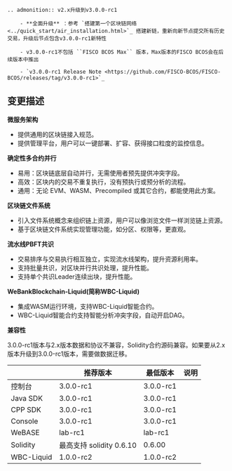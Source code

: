 ```eval_rst
.. admonition:: v2.x升级到v3.0.0-rc1

    - **全面升级** ：参考 `搭建第一个区块链网络 <../quick_start/air_installation.html>`_ 搭建新链，重新向新节点提交所有历史交易，升级后节点包含v3.0.0-rc1新特性

    - v3.0.0-rc1不包括 ``FISCO BCOS Max`` 版本，Max版本的FISCO BCOS会在后续版本中推出

    - `v3.0.0-rc1 Release Note <https://github.com/FISCO-BCOS/FISCO-BCOS/releases/tag/v3.0.0-rc1>`_
```

## 变更描述

**微服务架构**
- 提供通用的区块链接入规范。
- 提供管理平台，用户可以一键部署、扩容、获得接口粒度的监控信息。

**确定性多合约并行**
- 易用：区块链底层自动并行，无需使用者预先提供冲突字段。
- 高效：区块内的交易不重复执行，没有预执行或预分析的流程。
- 通用：无论 EVM、WASM、Precompiled 或其它合约，都能使用此方案。

**区块链文件系统**
- 引入文件系统概念来组织链上资源，用户可以像浏览文件一样浏览链上资源。
- 基于区块链文件系统实现管理功能，如分区、权限等，更直观。

**流水线PBFT共识**
- 交易排序与交易执行相互独立，实现流水线架构，提升资源利用率。
- 支持批量共识，对区块并行共识处理，提升性能。
- 支持单个共识Leader连续出块，提升性能。

**WeBankBlockchain-Liquid(简称WBC-Liquid)**
- 集成WASM运行环境，支持WBC-Liquid智能合约。
- WBC-Liquid智能合约支持智能分析冲突字段，自动开启DAG。


**兼容性**

3.0.0-rc1版本与2.x版本数据和协议不兼容，Solidity合约源码兼容。如果要从2.x版本升级到3.0.0-rc1版本，需要做数据迁移。

|            | 推荐版本                | 最低版本  | 说明                   |
| ---------- | ----------------------- | --------- | ---------------------- |
| 控制台     | 3.0.0-rc1                  | 3.0.0-rc1     |                        |
| Java SDK        | 3.0.0-rc1           | 3.0.0-rc1     |     |
| CPP SDK        | 3.0.0-rc1           | 3.0.0-rc1     |     |
| Console        | 3.0.0-rc1           | 3.0.0-rc1     |     |
| WeBASE     | lab-rc1                   | lab-rc1 |                        |
| Solidity   | 最高支持 solidity 0.6.10 | 0.6.00    |                        |
| WBC-Liquid     | 1.0.0-rc2               | 1.0.0-rc2  |                      |

